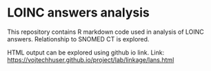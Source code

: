 # LOINC answers analysis

This repository contains R markdown code used in analysis of LOINC answers. Relationship to SNOMED CT is explored.

HTML output can be explored using github io link. Link: https://vojtechhuser.github.io/project/lab/linkage/lans.html